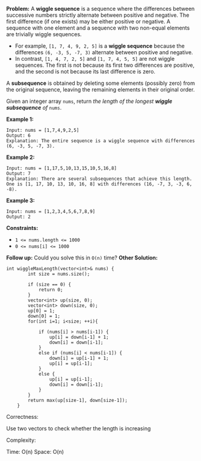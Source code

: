 **Problem:**
A **wiggle sequence** is a sequence where the differences between successive numbers strictly alternate between positive and negative. The first difference (if one exists) may be either positive or negative. A sequence with one element and a sequence with two non-equal elements are trivially wiggle sequences.

- For example, `[1, 7, 4, 9, 2, 5]` is a **wiggle sequence** because the differences `(6, -3, 5, -7, 3)` alternate between positive and negative.
- In contrast, `[1, 4, 7, 2, 5]` and `[1, 7, 4, 5, 5]` are not wiggle sequences. The first is not because its first two differences are positive, and the second is not because its last difference is zero.

A **subsequence** is obtained by deleting some elements (possibly zero) from the original sequence, leaving the remaining elements in their original order.

Given an integer array `nums`, return *the length of the longest **wiggle subsequence** of* `nums`.

 

**Example 1:**

```
Input: nums = [1,7,4,9,2,5]
Output: 6
Explanation: The entire sequence is a wiggle sequence with differences (6, -3, 5, -7, 3).
```

**Example 2:**

```
Input: nums = [1,17,5,10,13,15,10,5,16,8]
Output: 7
Explanation: There are several subsequences that achieve this length.
One is [1, 17, 10, 13, 10, 16, 8] with differences (16, -7, 3, -3, 6, -8).
```

**Example 3:**

```
Input: nums = [1,2,3,4,5,6,7,8,9]
Output: 2
```

 

**Constraints:**

- `1 <= nums.length <= 1000`
- `0 <= nums[i] <= 1000`

 

**Follow up:** Could you solve this in `O(n)` time?
**Other Solution:**
```
int wiggleMaxLength(vector<int>& nums) {
        int size = nums.size();
        
        if (size == 0) {
            return 0;
        }
        vector<int> up(size, 0);
        vector<int> down(size, 0);
        up[0] = 1;
        down[0] = 1;
        for(int i=1; i<size; ++i){
            
            if (nums[i] > nums[i-1]) {
                up[i] = down[i-1] + 1;
                down[i] = down[i-1];
            }
            else if (nums[i] < nums[i-1]) {
                down[i] = up[i-1] + 1;
                up[i] = up[i-1];
            }
            else {
                up[i] = up[i-1];
                down[i] = down[i-1];
            }
        }
        return max(up[size-1], down[size-1]);
    }
```
Correctness:

Use two vectors to check whether the length is increasing

Complexity:

Time: O(n)
Space: O(n)